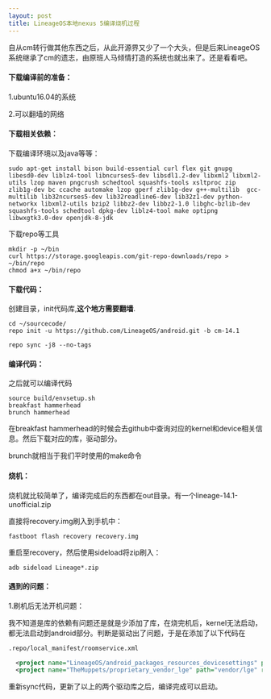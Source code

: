 ```yaml
---
layout: post
title: LineageOS本地nexus 5编译烧机过程
---
```


自从cm转行做其他东西之后，从此开源界又少了一个大头，但是后来LineageOS系统继承了cm的遗志，由原班人马倾情打造的系统也就出来了。还是看看吧。

#### 下载编译前的准备：

1.ubuntu16.04的系统

2.可以翻墙的网络

#### 下载相关依赖：

下载编译环境以及java等等：

```shell
sudo apt-get install bison build-essential curl flex git gnupg libesd0-dev liblz4-tool libncurses5-dev libsdl1.2-dev libxml2 libxml2-utils lzop maven pngcrush schedtool squashfs-tools xsltproc zip zlib1g-dev bc ccache automake lzop gperf zlib1g-dev g++-multilib  gcc-multilib lib32ncurses5-dev lib32readline6-dev lib32z1-dev python-networkx libxml2-utils bzip2 libbz2-dev libbz2-1.0 libghc-bzlib-dev squashfs-tools schedtool dpkg-dev liblz4-tool make optipng libwxgtk3.0-dev openjdk-8-jdk
```

下载repo等工具

```shell
mkdir -p ~/bin
curl https://storage.googleapis.com/git-repo-downloads/repo > ~/bin/repo
chmod a+x ~/bin/repo
```

#### 下载代码：

创建目录，init代码库,__这个地方需要翻墙__.

```
cd ~/sourcecode/
repo init -u https://github.com/LineageOS/android.git -b cm-14.1
```

```shell
repo sync -j8 --no-tags 
```

#### 编译代码：

之后就可以编译代码

```shell
source build/envsetup.sh
breakfast hammerhead
brunch hammerhead
```

在breakfast hammerhead的时候会去github中查询对应的kernel和device相关信息。然后下载对应的库，驱动部分。

brunch就相当于我们平时使用的make命令

#### 烧机：

烧机就比较简单了，编译完成后的东西都在out目录。有一个lineage-14.1-unofficial.zip

直接将recovery.img刷入到手机中：

```shell
fastboot flash recovery recovery.img
```

重启至recovery，然后使用sideload将zip刷入：

```shell
adb sideload Lineage*.zip
```



#### 遇到的问题：

1.刷机后无法开机问题：

我不知道是库的依赖有问题还是就是少添加了库，在烧完机后，kernel无法启动，都无法启动到android部分。判断是驱动出了问题，于是在添加了以下代码在

```xml
.repo/local_manifest/roomservice.xml

  <project name="LineageOS/android_packages_resources_devicesettings" path="packages/resources/devicesettings" remote="github" />
  <project name="TheMuppets/proprietary_vendor_lge" path="vendor/lge" remote="github" />
```

重新sync代码，更新了以上的两个驱动库之后，编译完成可以启动。

